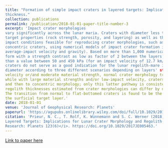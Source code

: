 ```yaml
---
title: "Formation of simple impact craters in layered targets: Implications for lunar crater morphology and regolith 
thickness."
collection: publications 
permalink: /publication/2018-01-01-paper-title-number-3 
excerpt: 'Impact crater morphologies
vary significantly across the lunar maria. Craters with diameter less than 400 m are closely related to variations in
target properties (rock strength, porosity, and layering) as well as the impact velocity. Here we investigate target and
impact conditions feasible for reproducing crater morphologies, such as normal, central‐mound, flat‐bottomed, and
concentric craters, using numerical models of impact crater formation in two‐layer targets under lunar conditions (i.e.,
average‐impact velocity and gravity). Based on more than 1,000 numerical models, we observe that concentric craters can
form with a strength contrast as low as factor of 2 between the layers as long as the difference in cohesion is larger
than a value between 50 and 450 kPa (for an impact velocity of 12.7 km/s). Because of this small contrast, concentric
craters do not serve as a good indication for the lunar regolith‐mare interface. Crater morphology changes with crater
diameter according to three different scenarios depending on layers' strengths and the impact velocity. For high‐impact
velocity or/and moderate material strength, normal crater morphology transitions directly to concentric morphology,
while with large material strengths and/or low‐impact velocity, craters change with size from normal to flat‐bottomed
and then to concentric morphology; only this latter pathway is consistent with previous laboratory results. Lunar
regolith thicknesses estimated from crater morphologies can differ by up to 80% from previously inferred thicknesses.
The transition from normal to flat‐bottomed craters is found to be the most robust transition to infer the thickness of
the surficial target layer.' 
date: 2018-01-01 
venue: 'Journal of Geophysical Research: Planets'
paperurl: 'https://agupubs.onlinelibrary.wiley.com/doi/full/10.1029/2017JE005463'
citation: 'Prieur, N. C., T. Rolf, K. Wünnemann and S. C. Werner (2018). &quot;Formation of Simple Impact Craters in
Layered Targets: Implications for Lunar Crater Morphology and Regolith Thickness.&quot; <i>Journal of Geophysical
Research: Planets 123(6)</i>. https://doi.org/10.1029/2017JE005463.'
---
```


[Link to paper here](https://agupubs.onlinelibrary.wiley.com/doi/full/10.1029/2017JE005463)
